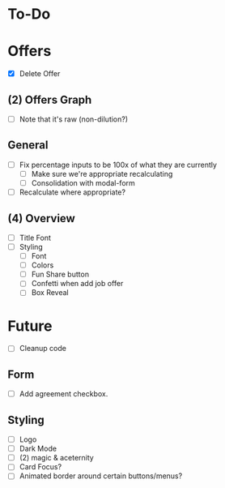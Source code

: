 # To-Do

# Offers
- [x] Delete Offer


## (2) Offers Graph
- [ ] Note that it's raw (non-dilution?)

## General
- [ ] Fix percentage inputs to be 100x of what they are currently
  - [ ] Make sure we're appropriate recalculating
  - [ ] Consolidation with modal-form
- [ ] Recalculate where appropriate?

## (4) Overview
- [ ] Title Font
- [ ] Styling
  - [ ] Font
  - [ ] Colors
  - [ ] Fun Share button
  - [ ] Confetti when add job offer
  - [ ] Box Reveal

# Future
- [ ] Cleanup code

## Form
- [ ] Add agreement checkbox.

## Styling
- [ ] Logo
- [ ] Dark Mode
- [ ] (2) magic & aceternity
 - [ ] Card Focus?
 - [ ] Animated border around certain buttons/menus?

